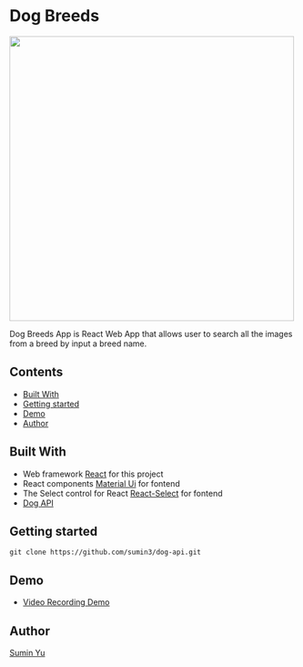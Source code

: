 # Dog Breeds

<img  width="500" src="https://i.imgur.com/dfYLrGh.png">

Dog Breeds App is React Web App that allows user to search all the images from a breed by input a breed name.

## Contents
* [Built With](https://github.com/sumin3/dog-api#Built-With)
* [Getting started](https://github.com/sumin3/dog-api#Getting-started)
* [Demo](https://github.com/sumin3/dog-api#Demo)
* [Author](https://github.com/sumin3/dog-api#Author)

## Built With
- Web framework [React](https://reactjs.org/) for this project
- React components [Material Ui](https://material-ui.com/) for fontend 
- The Select control for React [React-Select](https://www.npmjs.com/package/react-select) for fontend 
- [Dog API](https://dog.ceo/dog-api/documentation/) 

## Getting started
```
git clone https://github.com/sumin3/dog-api.git
```
## Demo
- [Video Recording Demo](https://drive.google.com/file/d/1zWwLGQ0Mslr_3tlQo4-7hf0x9Ym_yeg_/view?usp=sharing)

## Author
[Sumin Yu](https://github.com/sumin3)
